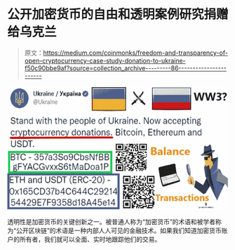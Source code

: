 # 公开加密货币的自由和透明案例研究捐赠给乌克兰

> 原文：<https://medium.com/coinmonks/freedom-and-transparency-of-open-cryptocurrency-case-study-donation-to-ukraine-f50c90bbe9af?source=collection_archive---------86----------------------->

![](img/1bff8ee2c34d6a01f782b4439812a2e6.png)

透明性是加密货币的关键创新之一。被普通人称为“加密货币”的术语和被学者称为“公开区块链”的术语是一种内部人人可见的金融技术。如果我们知道加密货币账户的所有者，我们就可以全面、实时地跟踪他们的交易。